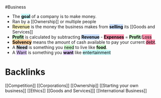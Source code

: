 #Business

- The **<mark style="background: #ABF7F7A6;">goal</mark>** of a company is to make money.
- Ran by a [[Ownership]] or multiple people
- <mark style="background: #FFF3A3A6;">Revenue</mark> is the money the business  makes from **<mark style="background: #ADCCFFA6;">selling</mark>** its [[Goods and Services]]
- **<mark style="background: #BBFABBA6;">Profit</mark>** is calculated by subtracting **<mark style="background: #ADCCFFA6;">Revenue</mark>** - **<mark style="background: #FF5582A6;">Expenses</mark>** = **<mark style="background: #BBFABBA6;">Profit</mark>**/<mark style="background: #FF5582A6;">Loss</mark>
- **<mark style="background: #FFB86CA6;">Solvency</mark>** means the amount of cash available to pay your current <mark style="background: #FF5582A6;">debt</mark>.
- A **<mark style="background: #CACFD9A6;">Need</mark>** is something you <mark style="background: #BBFABBA6;">need</mark> to live like **<mark style="background: #BBFABBA6;">food</mark>**.
- A <mark style="background: #D2B3FFA6;">Want</mark> is something you **<mark style="background: #D2B3FFA6;">want</mark>** like <mark style="background: #ABF7F7A6;">entertainment</mark>


# Backlinks
[[Competition]]
[[Corporations]]
[[Ownership]]
[[Starting your own business]]
[[Ethics]]
[[Goods and Services]]]
[[International Business]]
